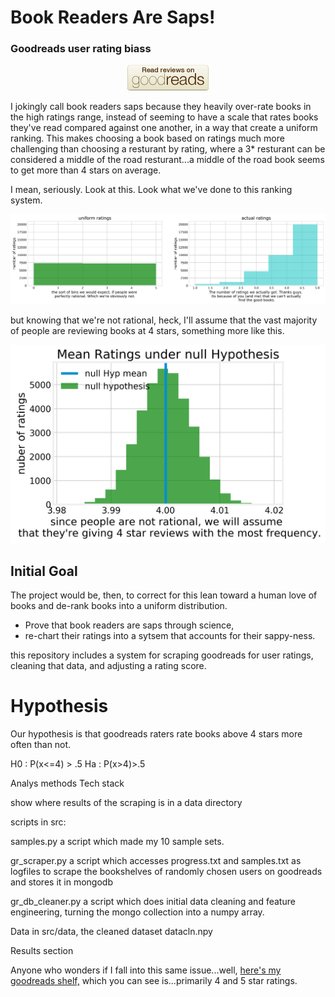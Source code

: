 # Book Readers Are Saps!
### Goodreads user rating biass
<p align="center"> 
<img src="img/goodreads-badge-read-reviews-a8508f765fac427f58da8ebf9e89721a.png">
</p>

I jokingly call book readers saps because they heavily over-rate books in the high ratings range, instead of seeming to have a scale that rates books they've read compared against one another, in a way that create a uniform ranking. This makes choosing a book based on ratings much more challenging than choosing a resturant by rating, where a 3* resturant can be considered a middle of the road resturant...a middle of the road book seems to get more than 4 stars on average. 


I mean, seriously. Look at this. Look what we've done to this ranking system. 

<p align="left">
<img src="img/Thanks_guys.png">

but knowing that we're not rational, heck, I'll assume that the vast majority of people are reviewing books at 4 stars, something more like this. 
<p align="left">
<img src="img/hypothesis_test.png">
</p>

## Initial Goal
The project would be, then, to correct for this lean toward a human love of books and de-rank books into a uniform distribution. 

* Prove that book readers are saps through science,
* re-chart their ratings into a sytsem that accounts for their sappy-ness. 

this repository includes a system for scraping goodreads for user ratings, cleaning that data, and adjusting a rating score. 

# Hypothesis
Our hypothesis is that goodreads raters rate books above 4 stars more often than not. 

H0 : P(x<=4) > .5
Ha : P(x>4)>.5

Analys methods 
Tech stack

show where results of the scraping is in a data directory
 
scripts in src:

samples.py
a script which made my 10 sample sets.

gr_scraper.py
a script which accesses progress.txt and samples.txt as logfiles to scrape the bookshelves of randomly chosen users on goodreads and stores it in mongodb

gr_db_cleaner.py 
a script which does initial data cleaning and feature engineering, turning the mongo collection into a numpy array. 

Data in src/data, the cleaned dataset
datacln.npy

Results section

Anyone who wonders if I fall into this same issue...well, [here's my goodreads shelf,](https://www.goodreads.com/review/list/26338733) which you can see is...primarily 4 and 5 star ratings. 



